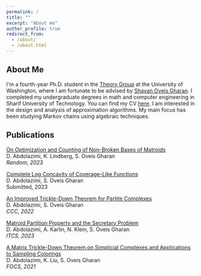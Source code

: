 ```yaml
---
permalink: /
title: ""
excerpt: "About me"
author_profile: true
redirect_from: 
  - /about/
  - /about.html
---
```


## About Me
I'm a fourth-year Ph.D. student in the [Theory Group](https://theory.cs.washington.edu/) at the University of Washington, where I am fortunate to be advised by [Shayan Oveis Gharan](https://homes.cs.washington.edu/~shayan/). I completed my undergraduate degrees in math and computer engineering in Sharif University of Technology. You can find my CV [here](https://dornaabdolazimi.github.io/files/CV_Dorna_Abdolazimi.pdf). I am interested in the design and analysis of approximation algorithms. My main focus has been studying Markov chains using algebraic techniques.

## Publications
[On Optimization and Counting of Non-Broken Bases of Matroids](https://arxiv.org/abs/2305.03307) <br />
D. Abdolazimi, K. Lindberg, S. Oveis Gharan <br />
*Random, 2023* <br /> 

[Complete Log Concavity of Coverage-Like Functions](https://arxiv.org/abs/2303.03741) <br />
D. Abdolazimi, S. Oveis Gharan <br /> 
Submitted, 2023 <br /> 

[An Improved Trickle-Down Theorem for Partite Complexes](https://arxiv.org/abs/2208.04486) <br />
D. Abdolazimi, S. Oveis Gharan <br /> 
*CCC, 2022* <br /> 

[Matroid Partition Property and the Secretary Problem](https://arxiv.org/abs/2111.12436) <br />
D. Abdolazimi, A. Karlin, N. Klein, S. Oveis Gharan <br />
*ITCS, 2023* <br /> 

[A Matrix Trickle-Down Theorem on Simplicial Complexes and Applications to Sampling Colorings](https://arxiv.org/abs/2106.03845) <br />
D. Abdolazimi, K. Liu, S. Oveis Gharan <br />
*FOCS, 2021* 
